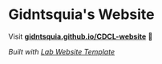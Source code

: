 
# Gidntsquia's Website

Visit **[gidntsquia.github.io/CDCL-website](https://gidntsquia.github.io/CDCL-website)** 🚀

_Built with [Lab Website Template](https://greene-lab.gitbook.io/lab-website-template-docs)_

